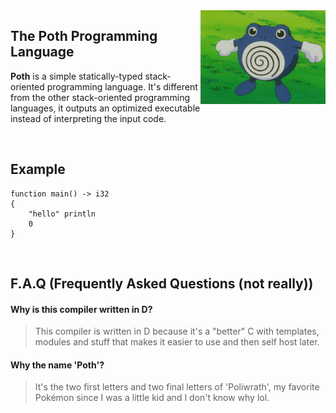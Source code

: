 <img width="200px" src="./media/poliwrath.gif" align="right"/>

## The Poth Programming Language
**Poth** is a simple statically-typed stack-oriented programming language. It's different from the other stack-oriented programming languages, it outputs an optimized executable instead of interpreting the input code.

<br/>

## Example
```
function main() -> i32
{
    "hello" println
    0
}
```

<br/>

## F.A.Q (Frequently Asked Questions (not really))
#### Why is this compiler written in D?
> This compiler is written in D because it's a "better" C with templates, modules and stuff that makes it easier to use and then self host later.

#### Why the name 'Poth'?
> It's the two first letters and two final letters of 'Poliwrath', my favorite Pokémon since I was a little kid and I don't know why lol.
